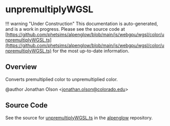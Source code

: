 # unpremultiplyWGSL

!!! warning "Under Construction"
    This documentation is auto-generated, and is a work in progress. Please see the source code at
    [https://github.com/phetsims/alpenglow/blob/main/js/webgpu/wgsl/color/unpremultiplyWGSL.ts](https://github.com/phetsims/alpenglow/blob/main/js/webgpu/wgsl/color/unpremultiplyWGSL.ts) for the most up-to-date information.

## Overview

Converts premultiplied color to unpremultiplied color.

@author Jonathan Olson &lt;jonathan.olson@colorado.edu&gt;



## Source Code

See the source for [unpremultiplyWGSL.ts](https://github.com/phetsims/alpenglow/blob/main/js/webgpu/wgsl/color/unpremultiplyWGSL.ts) in the [alpenglow](https://github.com/phetsims/alpenglow) repository.
